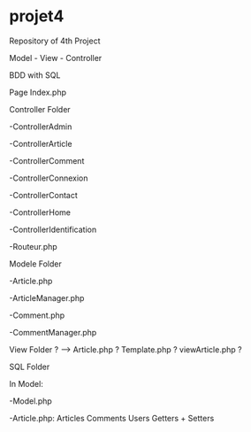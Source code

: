 # projet4

Repository of 4th Project

Model - View - Controller

BDD with SQL

Page Index.php

Controller Folder

-ControllerAdmin

-ControllerArticle

-ControllerComment

-ControllerConnexion

-ControllerContact

-ControllerHome

-ControllerIdentification

-Routeur.php

Modele Folder

-Article.php

-ArticleManager.php

-Comment.php

-CommentManager.php

View Folder ? --> Article.php ? Template.php ? viewArticle.php ?

SQL Folder

In Model:

-Model.php

-Article.php: 
Articles
Comments
Users
Getters + Setters
